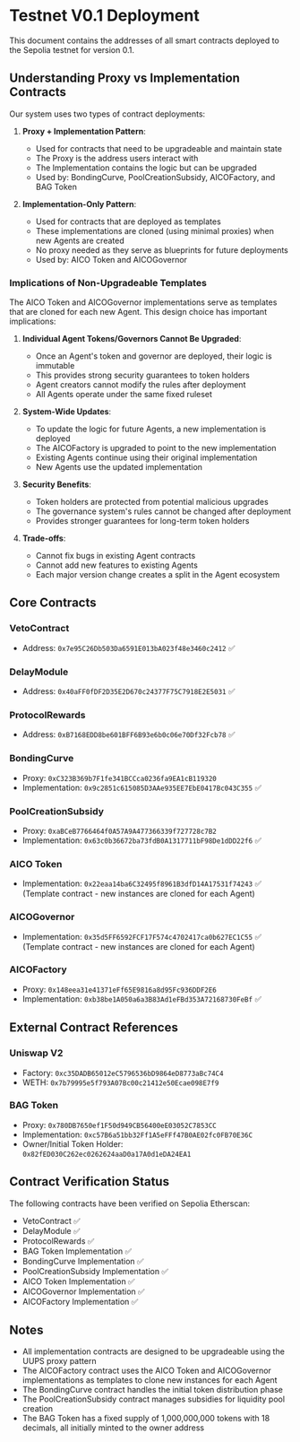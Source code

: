 # Testnet V0.1 Deployment

This document contains the addresses of all smart contracts deployed to the Sepolia testnet for version 0.1.

## Understanding Proxy vs Implementation Contracts

Our system uses two types of contract deployments:

1. **Proxy + Implementation Pattern**:
   - Used for contracts that need to be upgradeable and maintain state
   - The Proxy is the address users interact with
   - The Implementation contains the logic but can be upgraded
   - Used by: BondingCurve, PoolCreationSubsidy, AICOFactory, and BAG Token

2. **Implementation-Only Pattern**:
   - Used for contracts that are deployed as templates
   - These implementations are cloned (using minimal proxies) when new Agents are created
   - No proxy needed as they serve as blueprints for future deployments
   - Used by: AICO Token and AICOGovernor

### Implications of Non-Upgradeable Templates

The AICO Token and AICOGovernor implementations serve as templates that are cloned for each new Agent. This design choice has important implications:

1. **Individual Agent Tokens/Governors Cannot Be Upgraded**:
   - Once an Agent's token and governor are deployed, their logic is immutable
   - This provides strong security guarantees to token holders
   - Agent creators cannot modify the rules after deployment
   - All Agents operate under the same fixed ruleset

2. **System-Wide Updates**:
   - To update the logic for future Agents, a new implementation is deployed
   - The AICOFactory is upgraded to point to the new implementation
   - Existing Agents continue using their original implementation
   - New Agents use the updated implementation

3. **Security Benefits**:
   - Token holders are protected from potential malicious upgrades
   - The governance system's rules cannot be changed after deployment
   - Provides stronger guarantees for long-term token holders

4. **Trade-offs**:
   - Cannot fix bugs in existing Agent contracts
   - Cannot add new features to existing Agents
   - Each major version change creates a split in the Agent ecosystem

## Core Contracts

### VetoContract
- Address: `0x7e95C26Db503Da6591E013bA023f48e3460c2412` ✅

### DelayModule
- Address: `0x40aFF0fDF2D35E2D670c24377F75C7918E2E5031` ✅

### ProtocolRewards
- Address: `0xB7168EDD8be601BFF6B93e6b0c06e70Df32Fcb78` ✅

### BondingCurve
- Proxy: `0xC323B369b7F1fe341BCCca0236fa9EA1cB119320`
- Implementation: `0x9c2851c615085D3AAe935EE7EbE0417Bc043C355` ✅

### PoolCreationSubsidy
- Proxy: `0xaBCeB7766464f0A57A9A477366339f727728c7B2`
- Implementation: `0x63c0b36672ba73fdB0A1317711bF98De1dDD22f6` ✅

### AICO Token
- Implementation: `0x22eaa14ba6C32495f8961B3dfD14A17531f74243` ✅
(Template contract - new instances are cloned for each Agent)

### AICOGovernor
- Implementation: `0x35d5FF6592FCF17F574c4702417ca0b627EC1C55` ✅
(Template contract - new instances are cloned for each Agent)

### AICOFactory
- Proxy: `0x148eea31e41371eFf65E9816a8d95Fc936DDF2E6`
- Implementation: `0xb38be1A050a6a3B83Ad1eFBd353A72168730FeBf` ✅

## External Contract References

### Uniswap V2
- Factory: `0xc35DADB65012eC5796536bD9864eD8773aBc74C4`
- WETH: `0x7b79995e5f793A07Bc00c21412e50Ecae098E7f9`

### BAG Token
- Proxy: `0x780DB7650ef1F50d949CB56400eE03052C7853CC`
- Implementation: `0xc57B6a51bb32Ff1A5eFFf47B0AE02fc0FB70E36C`
- Owner/Initial Token Holder: `0x82fED030C262ec0262624aaD0a17A0d1eDA24EA1`

## Contract Verification Status

The following contracts have been verified on Sepolia Etherscan:
- VetoContract ✅
- DelayModule ✅
- ProtocolRewards ✅
- BAG Token Implementation ✅
- BondingCurve Implementation ✅
- PoolCreationSubsidy Implementation ✅
- AICO Token Implementation ✅
- AICOGovernor Implementation ✅
- AICOFactory Implementation ✅

## Notes
- All implementation contracts are designed to be upgradeable using the UUPS proxy pattern
- The AICOFactory contract uses the AICO Token and AICOGovernor implementations as templates to clone new instances for each Agent
- The BondingCurve contract handles the initial token distribution phase
- The PoolCreationSubsidy contract manages subsidies for liquidity pool creation
- The BAG Token has a fixed supply of 1,000,000,000 tokens with 18 decimals, all initially minted to the owner address 